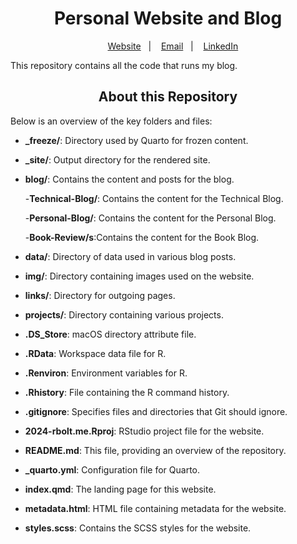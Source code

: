 <h1 align="center">
Personal Website and Blog
</h1>

<div align="center">

&nbsp;&nbsp;&nbsp; [Website][Website]&nbsp;&nbsp;&nbsp;|&nbsp;&nbsp;&nbsp; [Email][Email]&nbsp;&nbsp;&nbsp;|&nbsp;&nbsp;&nbsp; [LinkedIn][LinkedIn]

</div>

<!--
Quick Link
-->

[Website]:[https://www.rbolt.me/](https://2024-rbolt.netlify.app/)
[Email]:randibolt93@gmail.com 
[LinkedIn]:https://www.linkedin.com/in/randi-bolt/

This repository contains all the code that runs my blog. 

<h2 align="center">
About this Repository
</h2>

Below is an overview of the key folders and files:

- **_freeze/**: Directory used by Quarto for frozen content.
- **_site/**: Output directory for the rendered site.
- **blog/**: Contains the content and posts for the blog.

    -**Technical-Blog/**: Contains the content for the Technical Blog.
    
    -**Personal-Blog/**: Contains the content for the Personal Blog.
    
    -**Book-Review/s**:Contains the content for the Book Blog.

- **data/**: Directory of data used in various blog posts. 
- **img/**: Directory containing images used on the website.
- **links/**: Directory for outgoing pages. 
- **projects/**: Directory containing various projects. 

- **.DS_Store**: macOS directory attribute file.
- **.RData**: Workspace data file for R.
- **.Renviron**: Environment variables for R.
- **.Rhistory**: File containing the R command history.
- **.gitignore**: Specifies files and directories that Git should ignore.
- **2024-rbolt.me.Rproj**: RStudio project file for the website.

- **README.md**: This file, providing an overview of the repository.
- **_quarto.yml**: Configuration file for Quarto.
- **index.qmd**: The landing page for this website. 
- **metadata.html**: HTML file containing metadata for the website.
- **styles.scss**: Contains the SCSS styles for the website.

